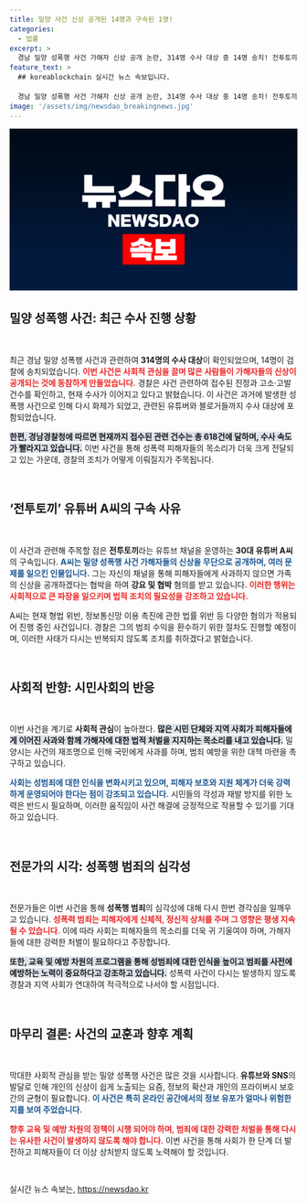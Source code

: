```yaml
---
title: 밀양 사건 신상 공개된 14명과 구속된 1명!
categories:
  - 법률
excerpt: >
  경남 밀양 성폭행 사건 가해자 신상 공개 논란, 314명 수사 대상 중 14명 송치! 전투토끼 유튜버 구속, 협박 혐의까지 드러나며 사건은 새로운 국면으로. 과거와 현재의 충격적인 진실을 함께 바라봅니다.
feature_text: >
  ## koreablockchain 실시간 뉴스 속보입니다.

  경남 밀양 성폭행 사건 가해자 신상 공개 논란, 314명 수사 대상 중 14명 송치! 전투토끼 유튜버 구속, 협박 혐의까지 드러나며 사건은 새로운 국면으로. 과거와 현재의 충격적인 진실을 함께 바라봅니다.
image: '/assets/img/newsdao_breakingnews.jpg'
---
```


<p><img src="/assets/img/newsdao_breakingnews.jpg" alt="koreablockchain 속보" /></p>

<h2 data-ke-size="size26">밀양 성폭행 사건: 최근 수사 진행 상황</h2>

<p data-ke-size="size16">&nbsp;</p>

<p>최근 경남 밀양 성폭행 사건과 관련하여 <strong>314명의 수사 대상</strong>이 확인되었으며, 14명이 검찰에 송치되었습니다. <b><span style="color: #ee2323;">이번 사건은 사회적 관심을 끌며 많은 사람들이 가해자들의 신상이 공개되는 것에 동참하게 만들었습니다.</span></b> 경찰은 사건 관련하여 접수된 진정과 고소·고발 건수를 확인하고, 현재 수사가 이어지고 있다고 밝혔습니다. 이 사건은 과거에 발생한 성폭행 사건으로 인해 다시 화제가 되었고, 관련된 유튜버와 블로거들까지 수사 대상에 포함되었습니다. </p>

<p><b><span style="background-color: #21538527;">한편, 경남경찰청에 따르면 현재까지 접수된 관련 건수는 총 618건에 달하며, 수사 속도가 빨라지고 있습니다.</span></b> 이번 사건을 통해 성폭력 피해자들의 목소리가 더욱 크게 전달되고 있는 가운데, 경찰의 조치가 어떻게 이뤄질지가 주목됩니다.</p>

<p data-ke-size="size16">&nbsp;</p>

<h2 data-ke-size="size26">‘전투토끼’ 유튜버 A씨의 구속 사유</h2>

<p data-ke-size="size16">&nbsp;</p>

<p>이 사건과 관련해 주목할 점은 <strong>전투토끼</strong>라는 유튜브 채널을 운영하는 <strong>30대 유튜버 A씨</strong>의 구속입니다. <b><span style="color: #1a5490;">A씨는 밀양 성폭행 사건 가해자들의 신상을 무단으로 공개하며, 여러 문제를 일으킨 인물입니다.</span></b> 그는 자신의 채널을 통해 피해자들에게 사과하지 않으면 가족의 신상을 공개하겠다는 협박을 하여 <strong>강요 및 협박</strong> 혐의를 받고 있습니다. <b><span style="color: #ee2323;">이러한 행위는 사회적으로 큰 파장을 일으키며 법적 조치의 필요성을 강조하고 있습니다.</span></b> </p>

<p>A씨는 현재 형법 위반, 정보통신망 이용 촉진에 관한 법률 위반 등 다양한 혐의가 적용되어 진행 중인 사건입니다. 경찰은 그의 범죄 수익을 환수하기 위한 절차도 진행할 예정이며, 이러한 사태가 다시는 반복되지 않도록 조치를 취하겠다고 밝혔습니다. </p>

<p data-ke-size="size16">&nbsp;</p>

<h2 data-ke-size="size26">사회적 반향: 시민사회의 반응</h2>

<p data-ke-size="size16">&nbsp;</p>

<p>이번 사건을 계기로 <strong>사회적 관심</strong>이 높아졌다. <b><span style="background-color: #21538527;">많은 시민 단체와 지역 사회가 피해자들에게 이어진 사과와 함께 가해자에 대한 법적 처벌을 지지하는 목소리를 내고 있습니다.</span></b> 밀양시는 사건의 재조명으로 인해 국민에게 사과를 하며, 범죄 예방을 위한 대책 마련을 촉구하고 있습니다. </p>

<p><b><span style="color: #1a5490;">사회는 성범죄에 대한 인식을 변화시키고 있으며, 피해자 보호와 지원 체계가 더욱 강력하게 운영되어야 한다는 점이 강조되고 있습니다.</span></b> 시민들의 각성과 재발 방지를 위한 노력은 반드시 필요하며, 이러한 움직임이 사건 해결에 긍정적으로 작용할 수 있기를 기대하고 있습니다.</p>

<p data-ke-size="size16">&nbsp;</p>

<h2 data-ke-size="size26">전문가의 시각: 성폭행 범죄의 심각성</h2>

<p data-ke-size="size16">&nbsp;</p>

<p>전문가들은 이번 사건을 통해 <strong>성폭행 범죄</strong>의 심각성에 대해 다시 한번 경각심을 일깨우고 있습니다. <b><span style="color: #ee2323;">성폭력 범죄는 피해자에게 신체적, 정신적 상처를 주며 그 영향은 평생 지속될 수 있습니다.</span></b> 이에 따라 사회는 피해자들의 목소리를 더욱 귀 기울여야 하며, 가해자들에 대한 강력한 처벌이 필요하다고 주장합니다.</p>

<p><b><span style="background-color: #21538527;">또한, 교육 및 예방 차원의 프로그램을 통해 성범죄에 대한 인식을 높이고 범죄를 사전에 예방하는 노력이 중요하다고 강조하고 있습니다.</span></b> 성폭력 사건이 다시는 발생하지 않도록 경찰과 지역 사회가 연대하여 적극적으로 나서야 할 시점입니다.</p>

<p data-ke-size="size16">&nbsp;</p>

<h2 data-ke-size="size26">마무리 결론: 사건의 교훈과 향후 계획</h2>

<p data-ke-size="size16">&nbsp;</p>

<p>막대한 사회적 관심을 받는 밀양 성폭행 사건은 많은 것을 시사합니다. <strong>유튜브와 SNS</strong>의 발달로 인해 개인의 신상이 쉽게 노출되는 요즘, 정보의 확산과 개인의 프라이버시 보호 간의 균형이 필요합니다. <b><span style="color: #1a5490;">이 사건은 특히 온라인 공간에서의 정보 유포가 얼마나 위험한지를 보여 주었습니다.</span></b> </p>

<p><b><span style="color: #ee2323;">향후 교육 및 예방 차원의 정책이 시행 되어야 하며, 범죄에 대한 강력한 처벌을 통해 다시는 유사한 사건이 발생하지 않도록 해야 합니다.</span></b> 이번 사건을 통해 사회가 한 단계 더 발전하고 피해자들이 더 이상 상처받지 않도록 노력해야 할 것입니다. </p>

<p data-ke-size="size16">&nbsp;</p>
실시간 뉴스 속보는, <a href="https://newsdao.kr" rel="dofollow">https://newsdao.kr</a>


